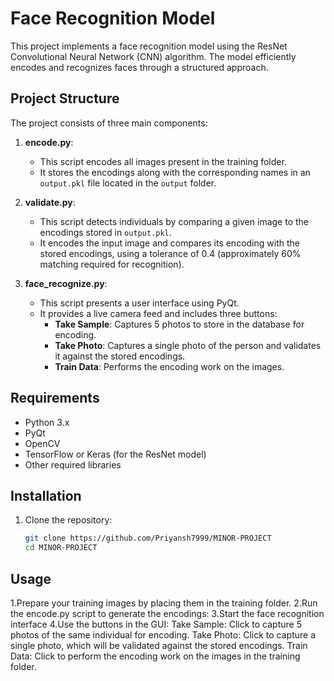 # Face Recognition Model

This project implements a face recognition model using the ResNet Convolutional Neural Network (CNN) algorithm. The model efficiently encodes and recognizes faces through a structured approach.

## Project Structure

The project consists of three main components:

1. **encode.py**: 
   - This script encodes all images present in the training folder.
   - It stores the encodings along with the corresponding names in an `output.pkl` file located in the `output` folder.

2. **validate.py**: 
   - This script detects individuals by comparing a given image to the encodings stored in `output.pkl`.
   - It encodes the input image and compares its encoding with the stored encodings, using a tolerance of 0.4 (approximately 60% matching required for recognition).

3. **face_recognize.py**: 
   - This script presents a user interface using PyQt.
   - It provides a live camera feed and includes three buttons:
     - **Take Sample**: Captures 5 photos to store in the database for encoding.
     - **Take Photo**: Captures a single photo of the person and validates it against the stored encodings.
     - **Train Data**: Performs the encoding work on the images.

## Requirements

- Python 3.x
- PyQt
- OpenCV
- TensorFlow or Keras (for the ResNet model)
- Other required libraries

## Installation

1. Clone the repository:
   ```bash
   git clone https://github.com/Priyansh7999/MINOR-PROJECT
   cd MINOR-PROJECT

## Usage
1.Prepare your training images by placing them in the training folder.
2.Run the encode.py script to generate the encodings:
3.Start the face recognition interface
4.Use the buttons in the GUI:
  Take Sample: Click to capture 5 photos of the same individual for encoding.
  Take Photo: Click to capture a single photo, which will be validated against the stored encodings.
  Train Data: Click to perform the encoding work on the images in the training folder.
